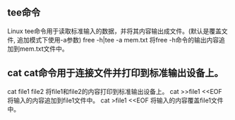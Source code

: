 ## tee命令
Linux tee命令用于读取标准输入的数据，并将其内容输出成文件。(默认是覆盖文件, 追加模式下使用-a参数)
free -h|tee -a mem.txt 将free -h命令的输出内容追加到mem.txt文件中。

## cat cat命令用于连接文件并打印到标准输出设备上。
cat file1 file2 将file1和file2的内容打印到标准输出设备上。
cat >>file1 <<EOF 将输入的内容追加到file1文件中。
cat >file1 <<EOF 将输入的内容覆盖file1文件中。